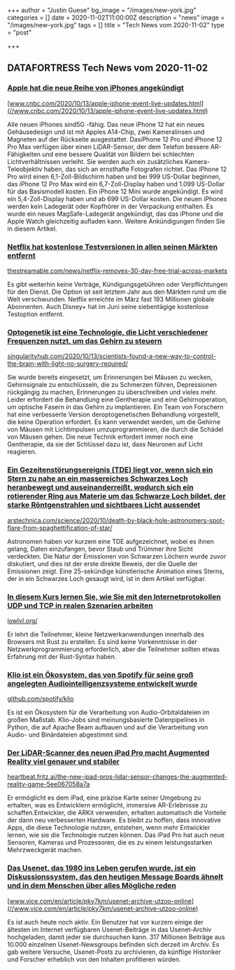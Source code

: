 +++
author = "Justin Guese"
bg_image = "/images/new-york.jpg"
categories = []
date = 2020-11-02T11:00:00Z
description = "news"
image = "/images/new-york.jpg"
tags = []
title = "Tech News vom 2020-11-02"
type = "post"

+++

        
## DATAFORTRESS Tech News vom 2020-11-02





### [Apple hat die neue Reihe von iPhones angekündigt](//www.cnbc.com/2020/10/13/apple-iphone-event-live-updates.html)


[www.cnbc.com/2020/10/13/apple-iphone-event-live-updates.html](//www.cnbc.com/2020/10/13/apple-iphone-event-live-updates.html)


Alle neuen iPhones sind5G -fähig. Das neue iPhone 12 hat ein neues Gehäusedesign und ist mit Apples A14-Chip, zwei Kameralinsen und Magneten auf der Rückseite ausgestattet. DasiPhone 12 Pro und iPhone 12 Pro Max verfügen über einen LiDAR-Sensor, der dem Telefon bessere AR-Fähigkeiten und eine bessere Qualität von Bildern bei schlechten Lichtverhältnissen verleiht. Sie werden auch ein zusätzliches Kamera-Teleobjektiv haben, das sich an ernsthafte Fotografen richtet. Das iPhone 12 Pro wird einen 6,1-Zoll-Bildschirm haben und bei 999 US-Dollar beginnen, das iPhone 12 Pro Max wird ein 6,7-Zoll-Display haben und 1.099 US-Dollar für das Basismodell kosten. Ein iPhone 12 Mini wurde angekündigt. Es wird ein 5,4-Zoll-Display haben und ab 699 US-Dollar kosten. Die neuen iPhones werden kein Ladegerät oder Kopfhörer in der Verpackung enthalten. Es wurde ein neues MagSafe-Ladegerät angekündigt, das das iPhone und die Apple Watch gleichzeitig aufladen kann. Weitere Ankündigungen finden Sie in diesem Artikel.


### [Netflix hat kostenlose Testversionen in allen seinen Märkten entfernt](//thestreamable.com/news/netflix-removes-30-day-free-trial-across-markets)


[thestreamable.com/news/netflix-removes-30-day-free-trial-across-markets](//thestreamable.com/news/netflix-removes-30-day-free-trial-across-markets)


Es gibt weiterhin keine Verträge, Kündigungsgebühren oder Verpflichtungen für den Dienst. Die Option ist seit letztem Jahr aus den Märkten rund um die Welt verschwunden. Netflix erreichte im März fast 193 Millionen globale Abonnenten. Auch Disney+ hat im Juni seine siebentägige kostenlose Testoption entfernt.


### [Optogenetik ist eine Technologie, die Licht verschiedener Frequenzen nutzt, um das Gehirn zu steuern](//singularityhub.com/2020/10/13/scientists-found-a-new-way-to-control-the-brain-with-light-no-surgery-required/)


[singularityhub.com/2020/10/13/scientists-found-a-new-way-to-control-the-brain-with-light-no-surgery-required/](//singularityhub.com/2020/10/13/scientists-found-a-new-way-to-control-the-brain-with-light-no-surgery-required/)


Sie wurde bereits eingesetzt, um Erinnerungen bei Mäusen zu wecken, Gehirnsignale zu entschlüsseln, die zu Schmerzen führen, Depressionen rückgängig zu machen, Erinnerungen zu überschreiben und vieles mehr. Leider erfordert die Behandlung eine Gentherapie und eine Gehirnoperation, um optische Fasern in das Gehirn zu implantieren. Ein Team von Forschern hat eine verbesserte Version deroptogenetischen Behandlung vorgestellt, die keine Operation erfordert. Es kann verwendet werden, um die Gehirne von Mäusen mit Lichtimpulsen umzuprogrammieren, die durch die Schädel von Mäusen gehen. Die neue Technik erfordert immer noch eine Gentherapie, da sie der Schlüssel dazu ist, dass Neuronen auf Licht reagieren.


### [Ein Gezeitenstörungsereignis (TDE) liegt vor, wenn sich ein Stern zu nahe an ein massereiches Schwarzes Loch heranbewegt und auseinanderreißt, wodurch sich ein rotierender Ring aus Materie um das Schwarze Loch bildet, der starke Röntgenstrahlen und sichtbares Licht aussendet](//arstechnica.com/science/2020/10/death-by-black-hole-astronomers-spot-flare-from-spaghettification-of-star/)


[arstechnica.com/science/2020/10/death-by-black-hole-astronomers-spot-flare-from-spaghettification-of-star/](//arstechnica.com/science/2020/10/death-by-black-hole-astronomers-spot-flare-from-spaghettification-of-star/)


Astronomen haben vor kurzem eine TDE aufgezeichnet, wobei es ihnen gelang, Daten einzufangen, bevor Staub und Trümmer ihre Sicht verdeckten. Die Natur der Emissionen von Schwarzen Löchern wurde zuvor diskutiert, und dies ist der erste direkte Beweis, der die Quelle der Emissionen zeigt. Eine 25-sekündige künstlerische Animation eines Sterns, der in ein Schwarzes Loch gesaugt wird, ist in dem Artikel verfügbar.


### [In diesem Kurs lernen Sie, wie Sie mit den Internetprotokollen UDP und TCP in realen Szenarien arbeiten](//lowlvl.org/)


[lowlvl.org/](//lowlvl.org/)


Er lehrt die Teilnehmer, kleine Netzwerkanwendungen innerhalb des Browsers mit Rust zu erstellen. Es sind keine Vorkenntnisse in der Netzwerkprogrammierung erforderlich, aber die Teilnehmer sollten etwas Erfahrung mit der Rust-Syntax haben.


### [Klio ist ein Ökosystem, das von Spotify für seine groß angelegten Audiointelligenzsysteme entwickelt wurde](//github.com/spotify/klio)


[github.com/spotify/klio](//github.com/spotify/klio)


Es ist ein Ökosystem für die Verarbeitung von Audio-Orbitaldateien im großen Maßstab. Klio-Jobs sind meinungsbasierte Datenpipelines in Python, die auf Apache Beam aufbauen und auf die Verarbeitung von Audio- und Binärdateien abgestimmt sind.


### [Der LiDAR-Scanner des neuen iPad Pro macht Augmented Reality viel genauer und stabiler](//heartbeat.fritz.ai/the-new-ipad-pros-lidar-sensor-changes-the-augmented-reality-game-5ee067058a7a)


[heartbeat.fritz.ai/the-new-ipad-pros-lidar-sensor-changes-the-augmented-reality-game-5ee067058a7a](//heartbeat.fritz.ai/the-new-ipad-pros-lidar-sensor-changes-the-augmented-reality-game-5ee067058a7a)


Er ermöglicht es dem iPad, eine präzise Karte seiner Umgebung zu erhalten, was es Entwicklern ermöglicht, immersive AR-Erlebnisse zu schaffen.Entwickler, die ARKit verwenden, erhalten automatisch die Vorteile der dann neu verbesserten Hardware. Es bleibt zu hoffen, dass innovative Apps, die diese Technologie nutzen, entstehen, wenn mehr Entwickler lernen, wie sie die Technologie nutzen können. Das iPad Pro hat auch neue Sensoren, Kameras und Prozessoren, die es zu einem leistungsstarken Mehrzweckgerät machen.


### [Das Usenet, das 1980 ins Leben gerufen wurde, ist ein Diskussionssystem, das den heutigen Message Boards ähnelt und in dem Menschen über alles Mögliche reden](//www.vice.com/en/article/pky7km/usenet-archive-utzoo-online)


[www.vice.com/en/article/pky7km/usenet-archive-utzoo-online](//www.vice.com/en/article/pky7km/usenet-archive-utzoo-online)


Es ist auch heute noch aktiv. Ein Benutzer hat vor kurzem einige der ältesten im Internet verfügbaren Usenet-Beiträge in das Usenet-Archiv hochgeladen, damit jeder sie durchsuchen kann. 317 Millionen Beiträge aus 10.000 einzelnen Usenet-Newsgroups befinden sich derzeit im Archiv. Es gab weitere Versuche, Usenet-Posts zu archivieren, da künftige Historiker und Forscher erheblich von den Inhalten profitieren würden.